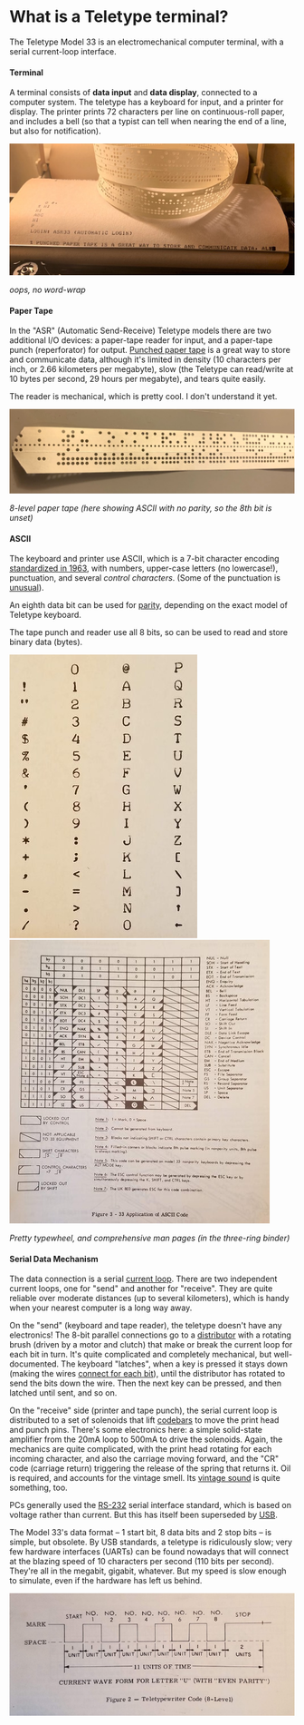 # What is a Teletype terminal?

The Teletype Model 33 is an electromechanical computer terminal, with a serial current-loop interface.

#### Terminal
A terminal consists of __data input__ and __data display__, connected to a computer system.   The teletype has a keyboard for input, and a printer for display.  The printer prints 72 characters per line on continuous-roll paper, and includes a bell (so that a typist can tell when nearing the end of a line, but also for notification).

[![paper and tape](../pix/paper_and_tape_x300.jpg)](../pix/paper_and_tape.jpg)

_oops, no word-wrap_

#### Paper Tape
In the "ASR" (Automatic Send-Receive) Teletype models there are two additional I/O devices: a paper-tape reader for input, and a paper-tape punch (reperforator) for output.  [Punched paper tape](https://en.wikipedia.org/wiki/Punched_tape) is a great way to store and communicate data, although it's limited in density (10 characters per inch, or 2.66 kilometers per megabyte), slow (the Teletype can read/write at 10 bytes per second, 29 hours per megabyte), and tears quite easily.

The reader is mechanical, which is pretty cool.  I don't understand it yet.

![tape](../pix/tape_and_paper.jpg)

_8-level paper tape (here showing ASCII with no parity, so the 8th bit is unset)_

#### ASCII
The keyboard and printer use ASCII, which is a 7-bit character encoding [standardized in 1963](http://citeseerx.ist.psu.edu/viewdoc/download?doi=10.1.1.96.678&rep=rep1&type=pdf), with numbers, upper-case letters (no lowercase!), punctuation, and several _control characters_.  (Some of the punctuation is [unusual](https://twitter.com/33asr/status/1052956789086531584)).

An eighth data bit can be used for [parity](https://en.wikipedia.org/wiki/Parity_bit), depending on the exact model of Teletype keyboard.

The tape punch and reader use all 8 bits, so can be used to read and store binary data (bytes). 

[![ASCII printed by teletype](../pix/ascii_print_x500.jpg)](../pix/ascii_print.jpg) [![ASCII documentation](../pix/ascii_table_x500.jpg)](../pix/ascii_table.jpg)

_Pretty typewheel, and comprehensive man pages (in the three-ring binder)_

#### Serial Data Mechanism
The data connection is a serial [current loop](https://en.wikipedia.org/wiki/Digital_current_loop_interface).  There are two independent current loops, one for "send" and another for "receive".  They are quite reliable over moderate distances (up to several kilometers), which is handy when your nearest computer is a long way away.

On the "send" (keyboard and tape reader), the teletype doesn't have any electronics!  The 8-bit parallel connections go to a [distributor](https://www.youtube.com/watch?v=E0T1zj1MuPc) with a rotating brush (driven by a motor and clutch) that make or break the current loop for each bit in turn.  It's quite complicated and completely mechanical, but well-documented.  The keyboard "latches", when a key is pressed it stays down (making the wires [connect for each bit](https://www.youtube.com/watch?v=HtnFg0m41zk)), until the distributor has rotated to send the bits down the wire.  Then the next key can be pressed, and then latched until sent, and so on.

On the "receive" side (printer and tape punch), the serial current loop is distributed to a set of solenoids that lift [codebars](https://www.youtube.com/watch?v=d-VPz2ZT0CQ) to move the print head and punch pins.  There's some electronics here: a simple solid-state amplifier from the 20mA loop to 500mA to drive the solenoids.  Again, the mechanics are quite complicated, with the print head rotating for each incoming character, and also the carriage moving forward, and the "CR" code (carriage return) triggering the release of the spring that returns it.  Oil is required, and accounts for the vintage smell.  Its [vintage sound](https://www.youtube.com/watch?v=AVMpcS4BUoY) is quite something, too.

PCs generally used the [RS-232](https://en.wikipedia.org/wiki/RS-232) serial interface standard, which is based on voltage rather than current.  But this has itself been superseded by [USB](https://www.electronics-notes.com/articles/connectivity/usb-universal-serial-bus/standards.php).

The Model 33's data format – 1 start bit, 8 data bits and 2 stop bits – is simple, but obsolete.  By USB standards, a teletype is ridiculously slow; very few hardware interfaces (UARTs) can be found nowadays that will connect at the blazing speed of 10 characters per second (110 bits per second).  They're all in the megabit, gigabit, whatever.  But my speed is slow enough to simulate, even if the hardware has left us behind.

[![Serial data](../pix/waveform_x300.jpg)](../pix/waveform.jpg)


